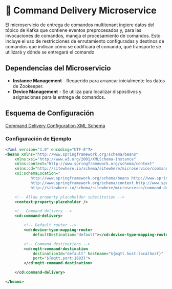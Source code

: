 # :book: Command Delivery Microservice

<Seo/>

El microservicio de entrega de comandos multitenant ingiere datos del tópico de Kafka
que contiene eventos preprocesados y, para las invocaciones de comandos, maneja el
procesamiento de comandos. Esto incluye el uso de restricciones de enrutamiento configuradas
y destinos de comandos que indican cómo se codificará el comando, qué transporte se utilizará
y dónde se entregará el comando

## Dependencias del Microservicio

- **Instance Management** - Requerido para arrancar inicialmente los datos de Zookeeper.
- **Device Management** - Se utiliza para localizar dispositivos y asignaciones para la entrega de comandos.

## Esquema de Configuración

[Command Delivery Configuration XML Schema](http://sitewhere.io/schema/sitewhere/microservice/command-delivery/current/command-delivery.xsd)

### Configuración de Ejemplo

```xml
<?xml version="1.0" encoding="UTF-8"?>
<beans xmlns="http://www.springframework.org/schema/beans"
	xmlns:xsi="http://www.w3.org/2001/XMLSchema-instance"
	xmlns:context="http://www.springframework.org/schema/context"
	xmlns:cd="http://sitewhere.io/schema/sitewhere/microservice/command-delivery"
	xsi:schemaLocation="
           http://www.springframework.org/schema/beans http://www.springframework.org/schema/beans/spring-beans-3.1.xsd
           http://www.springframework.org/schema/context http://www.springframework.org/schema/context/spring-context-3.1.xsd
           http://sitewhere.io/schema/sitewhere/microservice/command-delivery http://sitewhere.io/schema/sitewhere/microservice/command-delivery/current/command-delivery.xsd">

	<!-- Allow property placeholder substitution -->
	<context:property-placeholder />

	<!-- Command delivery -->
	<cd:command-delivery>

		<!-- Default router -->
		<cd:device-type-mapping-router
			defaultDestination="default"></cd:device-type-mapping-router>

		<!-- Command destinations -->
		<cd:mqtt-command-destination
			destinationId="default" hostname="${mqtt.host:localhost}"
			port="${mqtt.port:1883}">
		</cd:mqtt-command-destination>

	</cd:command-delivery>

</beans>
```

